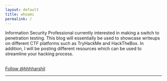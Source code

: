 ```yaml
---
layout: default
title: whoami
permalink: /
---
```

Information Security Professional currently interested in making a switch to penetration testing. This blog will essentially be used to showcase writeups on different CTF platforms such as TryHackMe and HackTheBox. In addition, I will be posting different resources which can be used to streamline your hacking process.
<br>
<script src="https://tryhackme.com/badge/289035"></script>
<br>
<a class="twitter-follow-button"
  href="https://twitter.com/hhhharshil">
Follow @hhhharshil</a>

* * *
